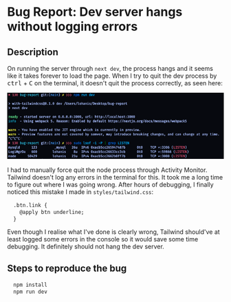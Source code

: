 # Bug Report: Dev server hangs without logging errors

## Description

On running the server through `next dev`, the process hangs and it seems like it takes forever to load the page. When I try to quit the dev process by <kbd>ctrl</kbd> + <kbd>C</kbd> on the terminal, it doesn't quit the process correctly, as seen here:

![image](/terminal.png)

I had to manually force quit the node process through Activity Monitor.
Tailwind doesn't log any errors in the terminal for this. It took me a long time to figure out where I was going wrong. After hours of debugging, I finally noticed this mistake I made in `styles/tailwind.css`:

```
  .btn.link {
    @apply btn underline;
  }
```

Even though I realise what I've done is clearly wrong, Tailwind should've at least logged some errors in the console so it would save some time debugging. It definitely should not hang the dev server.

## Steps to reproduce the bug

```
  npm install
  npm run dev
```
